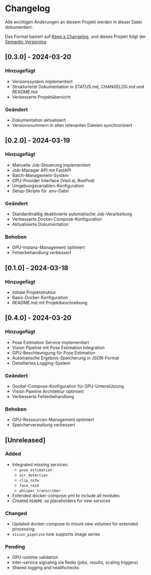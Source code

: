 # Changelog

Alle wichtigen Änderungen an diesem Projekt werden in dieser Datei dokumentiert.

Das Format basiert auf [Keep a Changelog](https://keepachangelog.com/de/1.0.0/),
und dieses Projekt folgt der [Semantic Versioning](https://semver.org/spec/v2.0.0.html).

## [0.3.0] - 2024-03-20
### Hinzugefügt
- Versionssystem implementiert
- Strukturierte Dokumentation in STATUS.md, CHANGELOG.md und README.md
- Verbesserte Projektübersicht

### Geändert
- Dokumentation aktualisiert
- Versionsnummern in allen relevanten Dateien synchronisiert

## [0.2.0] - 2024-03-19
### Hinzugefügt
- Manuelle Job-Steuerung implementiert
- Job-Manager API mit FastAPI
- Batch-Management-System
- GPU-Provider Interface (Vast.ai, RunPod)
- Umgebungsvariablen-Konfiguration
- Setup-Skripte für .env-Datei

### Geändert
- Standardmäßig deaktivierte automatische Job-Verarbeitung
- Verbesserte Docker-Compose-Konfiguration
- Aktualisierte Dokumentation

### Behoben
- GPU-Instanz-Management optimiert
- Fehlerbehandlung verbessert

## [0.1.0] - 2024-03-18
### Hinzugefügt
- Initiale Projektstruktur
- Basis-Docker-Konfiguration
- README.md mit Projektbeschreibung

## [0.4.0] - 2024-03-20
### Hinzugefügt
- Pose Estimation Service implementiert
- Vision Pipeline mit Pose Estimation Integration
- GPU-Beschleunigung für Pose Estimation
- Automatische Ergebnis-Speicherung in JSON-Format
- Detailliertes Logging-System

### Geändert
- Docker-Compose-Konfiguration für GPU-Unterstützung
- Vision Pipeline Architektur optimiert
- Verbesserte Fehlerbehandlung

### Behoben
- GPU-Ressourcen-Management optimiert
- Speicherverwaltung verbessert

## [Unreleased]
### Added
- Integrated missing services:
  - `pose_estimation`
  - `ocr_detection`
  - `clip_nsfw`
  - `face_reid`
  - `whisper_transcriber`
- Extended docker-compose.yml to include all modules
- Created `README.md` placeholders for new services

### Changed
- Updated docker-compose to mount new volumes for extended processing
- `vision_pipeline` now supports image series

### Pending
- GPU runtime validation
- Inter-service signaling via Redis (jobs, results, scaling triggers)
- Shared logging and healthchecks
